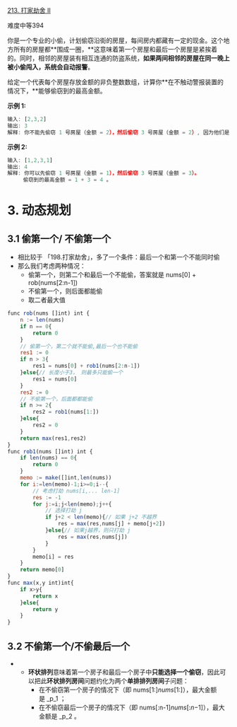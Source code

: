 [213. 打家劫舍 II](https://leetcode-cn.com/problems/house-robber-ii/)

难度中等394

你是一个专业的小偷，计划偷窃沿街的房屋，每间房内都藏有一定的现金。这个地方所有的房屋都**围成一圈，**这意味着第一个房屋和最后一个房屋是紧挨着的。同时，相邻的房屋装有相互连通的防盗系统，**如果两间相邻的房屋在同一晚上被小偷闯入，系统会自动报警**。

给定一个代表每个房屋存放金额的非负整数数组，计算你**在不触动警报装置的情况下，**能够偷窃到的最高金额。

**示例 1:**

```javascript
输入: [2,3,2]
输出: 3
解释: 你不能先偷窃 1 号房屋（金额 = 2），然后偷窃 3 号房屋（金额 = 2）, 因为他们是相邻的。
```

**示例 2:**

```javascript
输入: [1,2,3,1]
输出: 4
解释: 你可以先偷窃 1 号房屋（金额 = 1），然后偷窃 3 号房屋（金额 = 3）。
     偷窃到的最高金额 = 1 + 3 = 4 。
```

# 3. 动态规划

## 3.1 偷第一个/ 不偷第一个

*   相比较于 「198.打家劫舍」，多了一个条件：最后一个和第一个不能同时偷
*   那么我们考虑两种情况：
    *   偷第一个，则第二个和最后一个不能偷，答案就是 nums[0] + rob(nums[2:n-1])
    *   不偷第一个，则后面都能偷
    *   取二者最大值

```javascript
func rob(nums []int) int {
    n := len(nums)
    if n == 0{
        return 0
    }
    // 偷第一个，第二个就不能偷,最后一个也不能偷
    res1 := 0
    if n > 3{
        res1 = nums[0] + rob1(nums[2:n-1])
    }else{// 长度小于3， 则最多只能偷一个
        res1 = nums[0]
    }
    res2 := 0
    // 不偷第一个，后面都都能偷
    if n >= 2{
        res2 = rob1(nums[1:])
    }else{
        res2 = 0
    }
    return max(res1,res2)
}
func rob1(nums []int) int {
    if len(nums) == 0{
        return 0
    }
    memo := make([]int,len(nums))
    for i:=len(memo)-1;i>=0;i--{
        // 考虑打劫 nums[i,... len-1]
        res := -1
        for j:=i;j<len(memo);j++{
            // 选择打劫 j
            if j+2 < len(memo){// 如果 j+2 不越界
                res = max(res,nums[j] + memo[j+2])
            }else{// 如果j越界，则只打劫 j
                res = max(res,nums[j])
            }
        }
        memo[i] = res
    }
    return memo[0]
}
func max(x,y int)int{
    if x>y{
        return x
    }else{
        return y
    }
}
```

## 3.2 不偷第一个/不偷最后一个

*   *   **环状排列**意味着第一个房子和最后一个房子中**只能选择一个偷窃**，因此可以把此**环状排列房间**问题约化为两个**单排排列房间**子问题：
        *   在不偷窃第一个房子的情况下（即 nums[1:]_nums_[1:]），最大金额是 _p_1​ ；
        *   在不偷窃最后一个房子的情况下（即 nums[:n-1]_nums_[:_n_−1]），最大金额是 _p_2​ 。